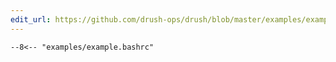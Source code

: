 ```yaml
---
edit_url: https://github.com/drush-ops/drush/blob/master/examples/example.bashrc
---
```

```shell
--8<-- "examples/example.bashrc"
```
